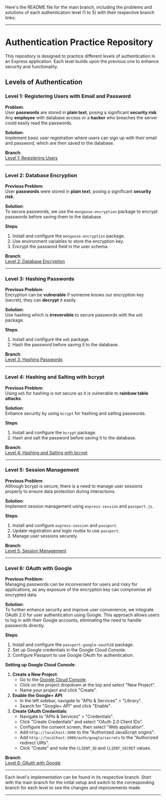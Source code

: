 Here's the README file for the main branch, including the problems and solutions of each authentication level (1 to 5) with their respective branch links:

---

# Authentication Practice Repository

This repository is designed to practice different levels of authentication in an Express application. Each level builds upon the previous one to enhance security and functionality.

## Levels of Authentication

### Level 1: Registering Users with Email and Password

**Problem**:  
User **passwords** are stored in **plain text**, posing a significant **security risk**. Any **employee** with database access or a **hacker** who breaches the server could easily read the passwords.

**Solution**:  
Implement basic user registration where users can sign up with their email and password, which are then saved to the database.

**Branch**:  
[Level 1: Registering Users](https://github.com/ahmadfaraz2/express-authentication/tree/auth-level-1)

---

### Level 2: Database Encryption

**Previous Problem**:  
User **passwords** were stored in **plain text**, posing a significant **security risk**.

**Solution**:  
To secure passwords, we use the `mongoose-encryption` package to encrypt passwords before saving them to the database.

**Steps**:
1. Install and configure the `mongoose-encryption` package.
2. Use environment variables to store the encryption key.
3. Encrypt the password field in the user schema.

**Branch**:  
[Level 2: Database Encryption](https://github.com/ahmadfaraz2/express-authentication/tree/auth-level-2)

---

### Level 3: Hashing Passwords

**Previous Problem**:  
Encryption can be **vulnerable** if someone knows our encryption key (secret), they can **decrypt** it easily.

**Solution**:  
Use hashing which is **irreversible** to secure passwords with the `md5` package.

**Steps**:
1. Install and configure the `md5` package.
2. Hash the password before saving it to the database.

**Branch**:  
[Level 3: Hashing Passwords](https://github.com/ahmadfaraz2/express-authentication/tree/auth-level-3)

---

### Level 4: Hashing and Salting with bcrypt

**Previous Problem**:  
Using `md5` for hashing is not secure as it is vulnerable to **rainbow table attacks**.

**Solution**:  
Enhance security by using `bcrypt` for hashing and salting passwords.

**Steps**:
1. Install and configure the `bcrypt` package.
2. Hash and salt the password before saving it to the database.

**Branch**:  
[Level 4: Hashing and Salting with bcrypt](https://github.com/ahmadfaraz2/express-authentication/tree/auth-level-4)

---

### Level 5: Session Management

**Previous Problem**:  
Although bcrypt is secure, there is a need to manage user sessions properly to ensure data protection during interactions.

**Solution**:  
Implement session management using `express-session` and `passport.js`.

**Steps**:
1. Install and configure `express-session` and `passport`.
2. Update registration and login routes to use `passport`.
3. Manage user sessions securely.

**Branch**:  
[Level 5: Session Management](https://github.com/ahmadfaraz2/express-authentication/tree/auth-level-5)

---

### Level 6: OAuth with Google

**Previous Problem**:  
Managing passwords can be inconvenient for users and risky for applications, as any exposure of the encryption key can compromise all encrypted data.

**Solution**:  
To further enhance security and improve user convenience, we integrate OAuth 2.0 for user authentication using Google. This approach allows users to log in with their Google accounts, eliminating the need to handle passwords directly.

**Steps**:
1. Install and configure the `passport-google-oauth20` package.
2. Set up Google credentials in the Google Cloud Console.
3. Configure Passport to use Google OAuth for authentication.

**Setting up Google Cloud Console**:
1. **Create a New Project**:
   - Go to the [Google Cloud Console](https://console.cloud.google.com/).
   - Click on the project dropdown at the top and select "New Project".
   - Name your project and click "Create".
2. **Enable the Google+ API**:
   - In the left sidebar, navigate to "APIs & Services" > "Library".
   - Search for "Google+ API" and click "Enable".
3. **Create OAuth Credentials**:
   - Navigate to "APIs & Services" > "Credentials".
   - Click "Create Credentials" and select "OAuth 2.0 Client IDs".
   - Configure the consent screen, then select "Web application".
   - Add `http://localhost:3000` to the "Authorized JavaScript origins".
   - Add `http://localhost:3000/auth/google/secrets` to the "Authorized redirect URIs".
   - Click "Create" and note the `CLIENT_ID` and `CLIENT_SECRET` values.

**Branch**:  
[Level 6: OAuth with Google](https://github.com/ahmadfaraz2/express-authentication/tree/auth-level-6)

---

Each level's implementation can be found in its respective branch. Start with the main branch for the initial setup and switch to the corresponding branch for each level to see the changes and improvements made.

---